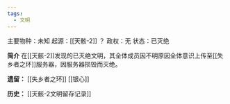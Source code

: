 ```yaml
---
tags:
  - 文明
---
```

主要物种：未知
起源：[[天骸-2]] ？
政权：无
状态：已灭绝

**简介**
在[[天骸-2]]发现的已灭绝文明，其全体成员因不明原因全体意识上传至[[失乡者之环]]服务器，因服务器损毁而灭绝。

**遗留：**
[[失乡者之环]]
[[银心]]

**历史：**
[[天骸-2文明留存记录]]

